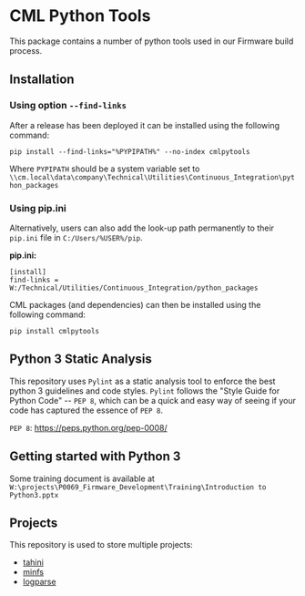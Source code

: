 # CML Python Tools

This package contains a number of python tools used in our Firmware build process.

## Installation

### Using option `--find-links`

After a release has been deployed it can be installed using the following command:

```
pip install --find-links="%PYPIPATH%" --no-index cmlpytools
```

Where `PYPIPATH` should be a system variable set to `\\cm.local\data\company\Technical\Utilities\Continuous_Integration\python_packages`

### Using pip.ini
Alternatively, users can also add the look-up path permanently to their `pip.ini` file in `C:/Users/%USER%/pip`.

**pip.ini:**
```
[install]
find-links = W:/Technical/Utilities/Continuous_Integration/python_packages
```

CML packages (and dependencies) can then be installed using the following command:

```
pip install cmlpytools
```

## Python 3 Static Analysis
This repository uses `Pylint` as a static analysis tool to enforce the best python 3 guidelines and code styles. `Pylint` follows the "Style Guide for Python Code" -- `PEP 8`, which can be a quick and easy way of seeing if your code has captured the essence of `PEP 8`.

`PEP 8`: https://peps.python.org/pep-0008/

## Getting started with Python 3

Some training document is available at `W:\projects\P0069_Firmware_Development\Training\Introduction to Python3.pptx`

## Projects

This repository is used to store multiple projects:
- [tahini](doc/tahini.md)
- [minfs](doc/minfs.md)
- [logparse](doc/logparse.md)
